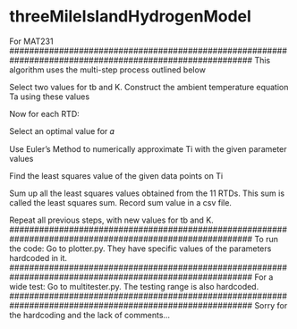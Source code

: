 # threeMileIslandHydrogenModel
For MAT231
#########################################################################################################
This algorithm uses the multi-step process outlined below

Select two values for tb and K. Construct the ambient temperature equation Ta using these values

Now for each RTD:
  
  Select an optimal value for 𝛼
  
  Use Euler’s Method to numerically approximate Ti with the given parameter values
  
  Find the least squares value of the given data points on Ti

Sum up all the least squares values obtained from the 11 RTDs. This sum is called the least squares sum. Record sum value in a csv file.

Repeat all previous steps, with new values for tb and K. 
#########################################################################################################
To run the code:
Go to plotter.py. They have specific values of the parameters hardcoded in it.
#########################################################################################################
For a wide test:
Go to multitester.py. The testing range is also hardcoded.
#########################################################################################################
Sorry for the hardcoding and the lack of comments...
